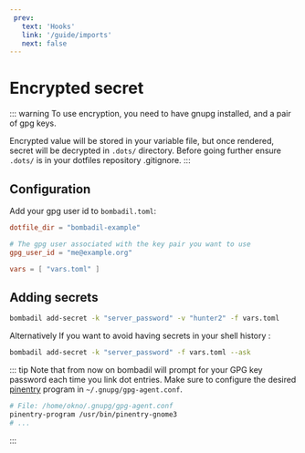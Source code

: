 ```yaml
---
 prev:
   text: 'Hooks'
   link: '/guide/imports'
   next: false
---
```


 # Encrypted secret

::: warning
To use encryption, you need to have gnupg installed, and a pair of gpg keys.

Encrypted value will be stored in your variable file, but once rendered, secret will be decrypted in `.dots/`
directory. Before going further ensure `.dots/` is in your dotfiles repository .gitignore.
:::

## Configuration

Add your gpg user id to `bombadil.toml`:

```toml
dotfile_dir = "bombadil-example"

# The gpg user associated with the key pair you want to use
gpg_user_id = "me@example.org"

vars = [ "vars.toml" ]
```

## Adding secrets

```bash
bombadil add-secret -k "server_password" -v "hunter2" -f vars.toml
```

Alternatively If you want to avoid having secrets in your shell history :

```bash
bombadil add-secret -k "server_password" -f vars.toml --ask
```

::: tip
Note that from now on bombadil will prompt for your GPG key password each time you link dot entries.
Make sure to configure the desired [pinentry](~/.gnupg/gpg-agent.conf) program in `~/.gnupg/gpg-agent.conf`.

```bash
# File: /home/okno/.gnupg/gpg-agent.conf
pinentry-program /usr/bin/pinentry-gnome3
# ...
```
:::
